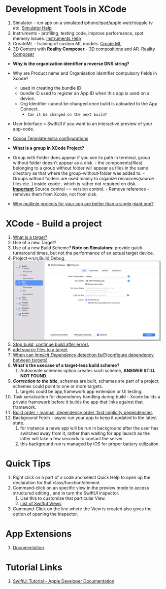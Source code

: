 # Development Tools in XCode
1. Simulator - run app on a simulated iphone/ipad/apple watch/apple tv etc. [Simulator Help](https://help.apple.com/simulator/mac/current/)
2. Instruments - profiling, testing code, improve performance, spot memory issues. [Instruments Help](https://help.apple.com/instruments/mac/current/)
3. CreateML - training of custom ML models. [Create ML](https://developer.apple.com/documentation/CreateML)
4. 3D Content with **Reality Composer** - 3D compositions and AR. [Reality Composer](https://developer.apple.com/documentation/RealityKit/creating-3d-content-with-reality-composer)

- **Why is the organization identifier a reverse DNS string?**

- Why are Product name and Organisation identifier compulsory fields in Xcode?
     - used in creating the bundle ID
     - bundle ID used to register an App ID when this app is used on a device.
     - Org Identifier cannot be changed once build is uploaded to the App Connect.
        - `Can it be changed on the next build?`

- User Interface = SwiftUI if you want to an interactive preview of your app-code.

- [Cocoa Template extra configurations](https://developer.apple.com/documentation/xcode/managing-files-and-folders-in-your-xcode-project)
- **What is a group in XCode Project?**

- Group with Folder does appear if you see its path in terminal, group without folder doesn't appear as a disk.
        - the components(files) belonging to a group without folder will appear as files in the same directory as that where the group-without-folder was added to.
        - Groups without folders are used mainly to organize resources(source files etc. )  inside xcode , which is rather not required on disk.
        - [**Important**](https://developer.apple.com/documentation/xcode/managing-files-and-folders-in-your-xcode-project) Source control == version control.
        - Remove reference - removes them from Xcode, not from disk.
- [Why mutliple projects for your app are better than a single giant one?](https://developer.apple.com/documentation/xcode/managing-multiple-projects-and-their-dependencies)

# XCode - Build a project
1. [What is a target?](https://developer.apple.com/documentation/xcode/building-and-running-an-app)
2. Use of a new Target?
3. Use of a new Build Scheme?
**Note on Simulators**: provide quick turnaround times, but not the performance of an actual target device.
4. Project->run,Build,Debug. <img src="images/attachDebugger.png" />
5. [Stop build, continue build after errors](https://developer.apple.com/documentation/xcode/building-and-running-an-app)
6. [add source files to a target](https://developer.apple.com/documentation/xcode/configuring-a-new-target-in-your-project)
7. [When can *Implicit Dependency* detection fail?(configure dependency between targets)](https://developer.apple.com/documentation/xcode/configuring-a-new-target-in-your-project)
8. **What's the usecase of a target-less build scheme?**
    1. Autocreate schemes option creates such scheme, **ANSWER STILL NOT FOUND**.
9. ***Correction to the title***, schemes are built, schemes are part of a project, schemes could point to one or more targets.
    1.  targets could be app,framework,app extension or UI testing.
10. Task serialization for dependency handling during build - Xcode builds a private framework before it builds the app that links against that framework.
11. [Build order - manual, dependency order, find implicity dependencies](https://developer.apple.com/documentation/xcode/customizing-the-build-schemes-for-a-project)
12. Background Fetch - async run your app to keep it updated to the latest state.
    1. for instance a news app will be run in background after the user has switched away from it, rather than waiting for app launch as the latter will take a few seconds to contact the server. 
    2. this background run is managed by iOS for proper battery utilization.


# Quick Tips
1. Right click on a part of a code and select Quick Help to open up the declaration for that class/function/element.
2. Command-click on an specific view in the preview mode to access structured editing , and in turn the SwiftUI inspector.
    1. Use this to customize that particular View.
    2. [List of SwiftuI Views](https://developer.apple.com/documentation/widgetkit/swiftui-views)
3. Command-Click on the line where the View is created also gives the option of opening the Inspector.

# App Extensions
1. [Documentation](https://developer.apple.com/app-extensions/)

# Tutorial Links
1. [SwiftUI Tutorial - Apple Developer Documentation](https://developer.apple.com/tutorials/swiftui/creating-and-combining-views)